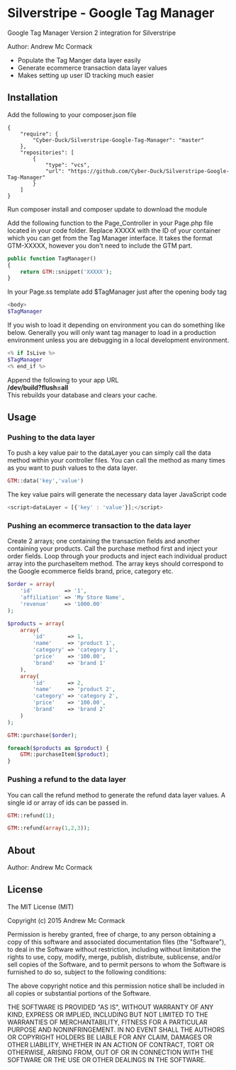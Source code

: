 # Silverstripe - Google Tag Manager
Google Tag Manager Version 2 integration for Silverstripe

Author: Andrew Mc Cormack

- Populate the Tag Manger data layer easily
- Generate ecommerce transaction data layer values
- Makes setting up user ID tracking much easier

## Installation
Add the following to your composer.json file

    {  
        "require": {  
            "Cyber-Duck/Silverstripe-Google-Tag-Manager": "master"  
        },  
        "repositories": [  
            {  
                "type": "vcs",  
                "url": "https://github.com/Cyber-Duck/Silverstripe-Google-Tag-Manager"  
            }  
        ]  
    }

Run composer install and composer update to download the module  

Add the following function to the Page_Controller in your Page.php file located in your code folder. Replace XXXXX with the ID of your container which you can get from the Tag Manager interface. It takes the format GTM-XXXXX, however you don't need to include the GTM part.

```php  
public function TagManager()
{
	return GTM::snippet('XXXXX');
}
```

In your Page.ss template add $TagManager just after the opening body tag

```php  
<body>
$TagManager
```

If you wish to load it depending on environment you can do something like below. Generally you will only want tag manager to load in a production environment unless you are debugging in a local development environment.

```php  
<% if IsLive %>
$TagManager
<% end_if %>
```

Append the following to your app URL  
**/dev/build?flush=all**  
This rebuilds your database and clears your cache.

## Usage

### Pushing to the data layer

To push a key value pair to the dataLayer you can simply call the data method within your controller files. You can call the method as many times as you want to push values to the data layer.

```php  
GTM::data('key','value')
```
The key value pairs will generate the necessary data layer JavaScript code

```javascript  
<script>dataLayer = [{'key' : 'value'}];</script>
```

### Pushing an ecommerce transaction to the data layer

Create 2 arrays; one containing the transaction fields and another containing your products. Call the purchase method first and inject your order fields. Loop through your products and inject each individual product array into the purchaseItem method. The array keys should correspond to the Google ecommerce fields brand, price, category etc.

```php  
$order = array(
    'id'          => '1',
    'affiliation' => 'My Store Name',
    'revenue'     => '1000.00'
);

$products = array(
    array(
        'id'       => 1,
        'name'     => 'product 1',
        'category' => 'category 1',
        'price'    => '100.00',
        'brand'    => 'brand 1'
    ),
    array(
        'id'       => 2,
        'name'     => 'product 2',
        'category' => 'category 2',
        'price'    => '100.00',
        'brand'    => 'brand 2'
    )
);

GTM::purchase($order);

foreach($products as $product) {
    GTM::purchaseItem($product);
}
```

### Pushing a refund to the data layer

You can call the refund method to generate the refund data layer values. A single id or array of ids can be passed in.

```php  
GTM::refund(1);

GTM::refund(array(1,2,3));
```

## About

Author: Andrew Mc Cormack

## License

The MIT License (MIT)

Copyright (c) 2015 Andrew Mc Cormack

Permission is hereby granted, free of charge, to any person obtaining a copy
of this software and associated documentation files (the "Software"), to deal
in the Software without restriction, including without limitation the rights
to use, copy, modify, merge, publish, distribute, sublicense, and/or sell
copies of the Software, and to permit persons to whom the Software is
furnished to do so, subject to the following conditions:

The above copyright notice and this permission notice shall be included in all
copies or substantial portions of the Software.

THE SOFTWARE IS PROVIDED "AS IS", WITHOUT WARRANTY OF ANY KIND, EXPRESS OR
IMPLIED, INCLUDING BUT NOT LIMITED TO THE WARRANTIES OF MERCHANTABILITY,
FITNESS FOR A PARTICULAR PURPOSE AND NONINFRINGEMENT. IN NO EVENT SHALL THE
AUTHORS OR COPYRIGHT HOLDERS BE LIABLE FOR ANY CLAIM, DAMAGES OR OTHER
LIABILITY, WHETHER IN AN ACTION OF CONTRACT, TORT OR OTHERWISE, ARISING FROM,
OUT OF OR IN CONNECTION WITH THE SOFTWARE OR THE USE OR OTHER DEALINGS IN THE
SOFTWARE.